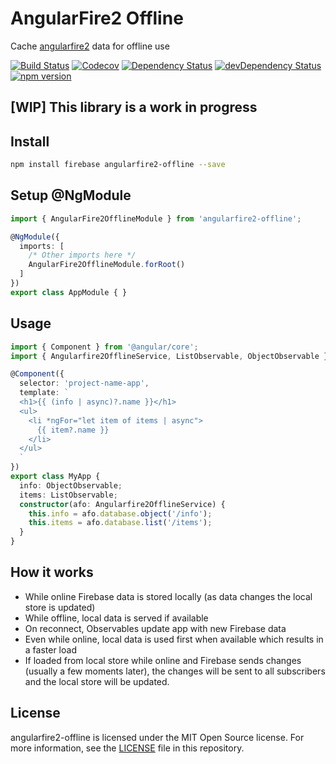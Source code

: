 # AngularFire2 Offline

Cache [angularfire2](https://github.com/angular/angularfire2) data for offline use

[![Build Status](http://img.shields.io/travis/adriancarriger/angularfire2-offline/master.svg?maxAge=60)](https://travis-ci.org/adriancarriger/angularfire2-offline)
[![Codecov](https://img.shields.io/codecov/c/github/adriancarriger/angularfire2-offline/master.svg?maxAge=60)](https://codecov.io/gh/adriancarriger/angularfire2-offline)
[![Dependency Status](https://img.shields.io/david/adriancarriger/angularfire2-offline/master.svg?maxAge=60)](https://david-dm.org/adriancarriger/angularfire2-offline)
[![devDependency Status](https://img.shields.io/david/dev/adriancarriger/angularfire2-offline/master.svg?maxAge=60)](https://david-dm.org/adriancarriger/angularfire2-offline?type=dev)
[![npm version](https://badge.fury.io/js/angularfire2-offline.svg)](https://badge.fury.io/js/angularfire2-offline)

## [WIP] This library is a work in progress

## Install

```bash
npm install firebase angularfire2-offline --save
```

## Setup @NgModule

```ts
import { AngularFire2OfflineModule } from 'angularfire2-offline';

@NgModule({
  imports: [
    /* Other imports here */
    AngularFire2OfflineModule.forRoot()
  ]
})
export class AppModule { }
```

## Usage

```ts
import { Component } from '@angular/core';
import { Angularfire2OfflineService, ListObservable, ObjectObservable } from 'angularfire2-offline';

@Component({
  selector: 'project-name-app',
  template: `
  <h1>{{ (info | async)?.name }}</h1>
  <ul>
    <li *ngFor="let item of items | async">
      {{ item?.name }}
    </li>
  </ul>
  `
})
export class MyApp {
  info: ObjectObservable;
  items: ListObservable;
  constructor(afo: Angularfire2OfflineService) {
    this.info = afo.database.object('/info');
    this.items = afo.database.list('/items');
  }
}
```

## How it works

 - While online Firebase data is stored locally (as data changes the local store is updated)
 - While offline, local data is served if available
 - On reconnect, Observables update app with new Firebase data
 - Even while online, local data is used first when available which results in a faster load
 - If loaded from local store while online and Firebase sends changes (usually a few moments later), the changes will be sent to all subscribers and the local store will be updated.

## License

angularfire2-offline is licensed under the MIT Open Source license. For more information, see the [LICENSE](LICENSE) file in this repository.
